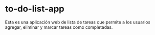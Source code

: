 # to-do-list-app
Esta es una aplicación web de lista de tareas que permite a los usuarios agregar, eliminar y marcar tareas como completadas.
